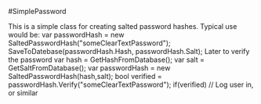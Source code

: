  #SimplePassword

 This is a simple class for creating salted password hashes.
 Typical use would be:
     var passwordHash = new SaltedPasswordHash("someClearTextPassword");
	 SaveToDatebase(passwordHash.Hash, passwordHash.Salt);
Later to verify the password
	var hash = GetHashFromDatabase();
	var salt = GetSaltFromDatabase();
	var passwordHash = new SaltedPasswordHash(hash,salt);
	bool verified = passwordHash.Verify("someClearTextPassword");
	if(verified)
		// Log user in, or similar


	